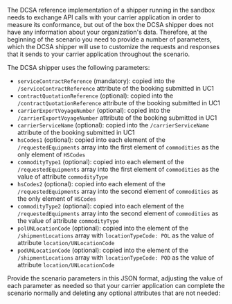 The DCSA reference implementation of a shipper running in the sandbox needs to exchange API calls with your carrier application in order to measure its conformance, but out of the box the DCSA shipper does not have any information about your organization's data. Therefore, at the beginning of the scenario you need to provide a number of parameters, which the DCSA shipper will use to customize the requests and responses that it sends to your carrier application throughout the scenario.

The DCSA shipper uses the following parameters:
* `serviceContractReference` (mandatory): copied into the `/serviceContractReference` attribute of the booking submitted in UC1
* `contractQuotationReference` (optional): copied into the `/contractQuotationReference` attribute of the booking submitted in UC1
* `carrierExportVoyageNumber` (optional): copied into the `/carrierExportVoyageNumber` attribute of the booking submitted in UC1
* `carrierServiceName` (optional): copied into the `/carrierServiceName` attribute of the booking submitted in UC1
* `hsCodes1` (optional): copied into each element of the `/requestedEquipments` array into the first element of `commodities` as the only element of `HSCodes`
* `commodityType1` (optional): copied into each element of the `/requestedEquipments` array into the first element of `commodities` as the value of attribute `commodityType`
* `hsCodes2` (optional): copied into each element of the `/requestedEquipments` array into the second element of `commodities` as the only element of `HSCodes`
* `commodityType2` (optional): copied into each element of the `/requestedEquipments` array into the second element of `commodities` as the value of attribute `commodityType`
* `polUNLocationCode` (optional): copied into the element of the `/shipmentLocations` array with `locationTypeCode: POL` as the value of attribute `location/UNLocationCode`
* `podUNLocationCode` (optional): copied into the element of the `/shipmentLocations` array with `locationTypeCode: POD` as the value of attribute `location/UNLocationCode`

Provide the scenario parameters in this JSON format, adjusting the value of each parameter as needed so that your carrier application can complete the scenario normally and deleting any optional attributes that are not needed:
